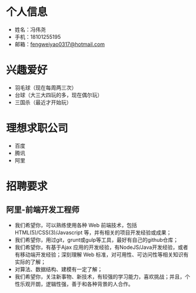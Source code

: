 # 个人信息

* 姓名：冯伟尧
* 手机：18101255195
* 邮箱：fengweiyao0317@hotmail.com

# 兴趣爱好

* 羽毛球（现在每周两三次）
* 台球（大三大四玩的多，现在偶尔玩）
* 三国杀（最近才开始玩）

# 理想求职公司

* 百度
* 腾讯
* 阿里

# 招聘要求

## 阿里-前端开发工程师

* 我们希望你，可以熟练使用各种 Web 前端技术，包括HTML(5)/CSS(3)/Javascript 等，并有相关的项目开发经验或成果；
* 我们希望你，用过git，grunt或gulp等工具，最好有自己的github仓库； 
* 我们希望你，有基于Ajax 应用的开发经验，有NodeJS/Java开发经验，或者有移动端开发经验；深刻理解 Web 标准，对可用性、可访问性等相关知识有实际的了解； 
* 对算法、数据结构、建模有一定了解； 
* 我们希望你，关注新事物、新技术，有较强的学习能力，喜欢挑战；并且，个性乐观开朗，逻辑性强，善于和各种背景的人合作。